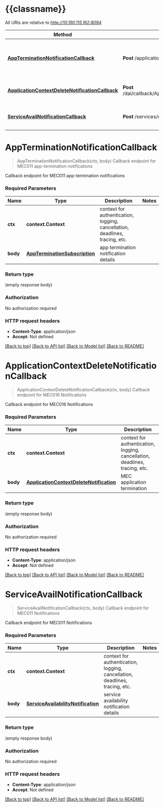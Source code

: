# {{classname}}

All URIs are relative to *http://10.190.115.162:8094*

Method | HTTP request | Description
------------- | ------------- | -------------
[**AppTerminationNotificationCallback**](NotificationApi.md#AppTerminationNotificationCallback) | **Post** /application/termination | Callback endpoint for MEC011 app-termination notifications
[**ApplicationContextDeleteNotificationCallback**](NotificationApi.md#ApplicationContextDeleteNotificationCallback) | **Post** /dai/callback/ApplicationContextDeleteNotification | Callback endpoint for MEC016 Notifications
[**ServiceAvailNotificationCallback**](NotificationApi.md#ServiceAvailNotificationCallback) | **Post** /services/callback/service-availability | Callback endpoint for MEC011 Notifications

# **AppTerminationNotificationCallback**
> AppTerminationNotificationCallback(ctx, body)
Callback endpoint for MEC011 app-termination notifications

Callback endpoint for MEC011 app-termination notifications

### Required Parameters

Name | Type | Description  | Notes
------------- | ------------- | ------------- | -------------
 **ctx** | **context.Context** | context for authentication, logging, cancellation, deadlines, tracing, etc.
  **body** | [**AppTerminationSubscription**](AppTerminationSubscription.md)| app termination notification details | 

### Return type

 (empty response body)

### Authorization

No authorization required

### HTTP request headers

 - **Content-Type**: application/json
 - **Accept**: Not defined

[[Back to top]](#) [[Back to API list]](../README.md#documentation-for-api-endpoints) [[Back to Model list]](../README.md#documentation-for-models) [[Back to README]](../README.md)

# **ApplicationContextDeleteNotificationCallback**
> ApplicationContextDeleteNotificationCallback(ctx, body)
Callback endpoint for MEC016 Notifications

Callback endpoint for MEC016 Notifications

### Required Parameters

Name | Type | Description  | Notes
------------- | ------------- | ------------- | -------------
 **ctx** | **context.Context** | context for authentication, logging, cancellation, deadlines, tracing, etc.
  **body** | [**ApplicationContextDeleteNotification**](ApplicationContextDeleteNotification.md)| MEC application termination | 

### Return type

 (empty response body)

### Authorization

No authorization required

### HTTP request headers

 - **Content-Type**: application/json
 - **Accept**: Not defined

[[Back to top]](#) [[Back to API list]](../README.md#documentation-for-api-endpoints) [[Back to Model list]](../README.md#documentation-for-models) [[Back to README]](../README.md)

# **ServiceAvailNotificationCallback**
> ServiceAvailNotificationCallback(ctx, body)
Callback endpoint for MEC011 Notifications

Callback endpoint for MEC011 Notifications

### Required Parameters

Name | Type | Description  | Notes
------------- | ------------- | ------------- | -------------
 **ctx** | **context.Context** | context for authentication, logging, cancellation, deadlines, tracing, etc.
  **body** | [**ServiceAvailabilityNotification**](ServiceAvailabilityNotification.md)| service availability notification details | 

### Return type

 (empty response body)

### Authorization

No authorization required

### HTTP request headers

 - **Content-Type**: application/json
 - **Accept**: Not defined

[[Back to top]](#) [[Back to API list]](../README.md#documentation-for-api-endpoints) [[Back to Model list]](../README.md#documentation-for-models) [[Back to README]](../README.md)


